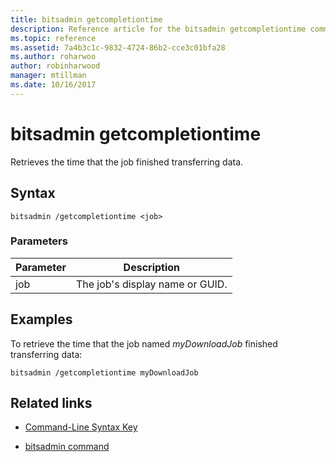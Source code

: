 ```yaml
---
title: bitsadmin getcompletiontime
description: Reference article for the bitsadmin getcompletiontime command, which retrieves the time that the job finished transferring data.
ms.topic: reference
ms.assetid: 7a4b3c1c-9832-4724-86b2-cce3c01bfa28
ms.author: roharwoo
author: robinharwood
manager: mtillman
ms.date: 10/16/2017
---
```


# bitsadmin getcompletiontime

Retrieves the time that the job finished transferring data.

## Syntax

```
bitsadmin /getcompletiontime <job>
```

### Parameters

| Parameter | Description |
| -------------- | -------------- |
| job | The job's display name or GUID. |

## Examples

To retrieve the time that the job named *myDownloadJob* finished transferring data:

```
bitsadmin /getcompletiontime myDownloadJob
```

## Related links

- [Command-Line Syntax Key](command-line-syntax-key.md)

- [bitsadmin command](bitsadmin.md)
